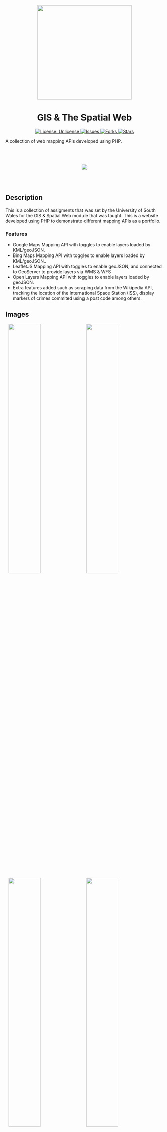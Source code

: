 <p align="center">
  <img src="https://repository-images.githubusercontent.com/651645413/3ea65d4c-1841-41e4-b917-707a1f8658b7" width="300px" height="300px"/>
</p>
<h1 align="center">GIS & The Spatial Web</h1>

<p align="center">
  <a href="http://unlicense.org/">
    <img src="https://img.shields.io/badge/license-Unlicense-blue.svg" alt="License: Unlicense" />
  </a>
  
  <a href="https://github.com/michaelkeates/gisthespatialweb/issues">
    <img src="https://img.shields.io/github/issues/michaelkeates/gisthespatialweb.svg" alt="Issues" />
  </a>
  
  <a href="https://github.com/michaelkeates/gisthespatialweb/fork">
    <img src="https://img.shields.io/github/forks/michaelkeates/gisthespatialweb.svg" alt="Forks" />
  </a>
  
  <a href="https://github.com/michaelkeates/gisthespatialweb">
    <img src="https://img.shields.io/github/stars/michaelkeates/gisthespatialweb.svg" alt="Stars" />
  </a>
  </p>
  
A collection of web mapping APIs developed using PHP.
<br></br>
<br></br>
<p align="center">
  <img src="https://blog.michaelkeates.co.uk/wp-content/uploads/2023/06/Screenshot-2023-06-09-at-17.49.49.jpeg" width"140px"/>
</p>
<br></br>
<h2 align="left">Description</h1>

This is a collection of assigments that was set by the University of South Wales for the GIS & Spatial Web module that was taught. This is a website developed using PHP to demonstrate different mapping APIs as a portfolio.

<h3 align="left">Features</h3>
<ul>
<li>Google Maps Mapping API with toggles to enable layers loaded by KML/geoJSON.</li>
<li>Bing Maps Mapping API with toggles to enable layers loaded by KML/geoJSON..</li>
<li>LeafletJS Mapping API with toggles to enable geoJSON, and connected to GeoServer to provide layers via WMS & WFS</li>
<li>Open Layers Mapping API with toggles to enable layers loaded by geoJSON.</li>
<li>Extra features added such as scraping data from the Wikipedia API, tracking the location of the International Space Station (ISS), display markers of crimes commited using a post code among others.</li>
</ul>

<h2 align="left">Images</h1>


<img src="https://blog.michaelkeates.co.uk/wp-content/uploads/2023/06/Screenshot-2023-06-09-at-17.46.54.jpeg" width="45%" hspace="10"/><img src="https://blog.michaelkeates.co.uk/wp-content/uploads/2023/06/Screenshot-2023-06-09-at-17.47.16.jpeg" width="45%" hspace="10"/>
<img src="https://blog.michaelkeates.co.uk/wp-content/uploads/2023/06/Screenshot-2023-06-09-at-17.48.27.jpeg" width="45%" hspace="10"/><img src="https://blog.michaelkeates.co.uk/wp-content/uploads/2023/06/Screenshot-2023-06-09-at-17.48.53.jpeg" width="45%" hspace="10"/>
<img src="https://blog.michaelkeates.co.uk/wp-content/uploads/2023/06/Screenshot-2023-06-09-at-17.49.09.jpeg" width="45%" hspace="10"/><img src="https://blog.michaelkeates.co.uk/wp-content/uploads/2023/06/Screenshot-2023-06-09-at-17.49.49.jpeg" width="45%" hspace="10"/>
<img src="https://blog.michaelkeates.co.uk/wp-content/uploads/2023/06/Screenshot-2023-06-09-at-17.50.20.jpeg" width="45%" hspace="10"/><img src="https://blog.michaelkeates.co.uk/wp-content/uploads/2023/06/Screenshot-2023-06-09-at-17.51.05.jpeg" width="45%" hspace="10"/>
<img src="https://blog.michaelkeates.co.uk/wp-content/uploads/2023/06/Screenshot-2023-06-09-at-17.52.21.jpeg" width="45%" hspace="10"/>

<br>
<h3 align="left">Author</h3>
<ul>
Michael Keates <a href="https://www.michaelkeates.co.uk">Website</a>
</ul>

<h3 align="left">Version History</h3>
<ul>
<li>3.0.0 (Final as of submission to University)</li>
</ul>
